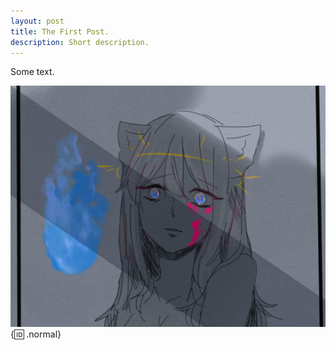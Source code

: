 ```yaml
---
layout: post
title: The First Post.
description: Short description.
---
```


Some text.

![An Image](/games/streetlamp.png){:id: .normal}